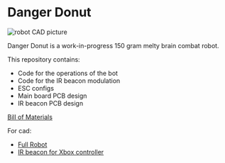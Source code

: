# Danger Donut

![robot CAD picture](https://cdn.discordapp.com/attachments/1142868654753587321/1154320153077628928/image.png)

Danger Donut is a work-in-progress 150 gram melty brain combat robot.

This repository contains:
* Code for the operations of the bot
* Code for the IR beacon modulation
* ESC configs
* Main board PCB design
* IR beacon PCB design

[Bill of Materials](https://docs.google.com/spreadsheets/d/1dkWNEsBBoqDzMkqIhuPgsKdvJ411szMJZwjo1TRifCI/edit?usp=sharing)

For cad:
* [Full Robot](https://cad.onshape.com/documents/b2161876893824b000416544/w/ad922c252fa114c5bccae0f6/e/2d73a76351a9b656583123fa?renderMode=0&uiState=650de28cdfa14238780e15cb)
* [IR beacon for Xbox controller](https://cad.onshape.com/documents/fe686b6ebfe56c60cbf11a52/w/a5235571450e0940f943c7f9/e/e1fc86eb24f972fd453b77be?renderMode=0&uiState=650de2660cc6cc1104d13ac3)
